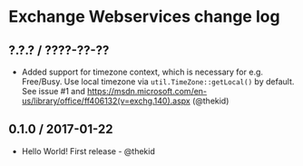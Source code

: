 Exchange Webservices change log
===============================

## ?.?.? / ????-??-??

* Added support for timezone context, which is necessary for e.g. Free/Busy.
  Use local timezone via `util.TimeZone::getLocal()` by default. See issue #1
  and https://msdn.microsoft.com/en-us/library/office/ff406132(v=exchg.140).aspx
  (@thekid)

## 0.1.0 / 2017-01-22

* Hello World! First release - @thekid